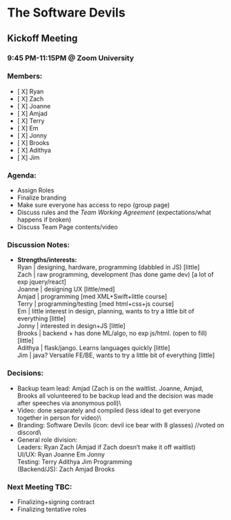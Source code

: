 # The Software Devils
## Kickoff Meeting
### 9:45 PM-11:15PM @ Zoom University

### Members:
- [ X] Ryan
- [ X] Zach
- [ X] Joanne
- [ X] Amjad
- [ X] Terry
- [ X] Em
- [ X] Jonny
- [ X] Brooks
- [ X] Adithya
- [ X] Jim

### Agenda:
- Assign Roles
- Finalize branding
- Make sure everyone has access to repo (group page)
- Discuss rules and the *Team Working Agreement* (expectations/what happens if broken)
- Discuss Team Page contents/video

### Discussion Notes:
- **Strengths/interests:**\
Ryan    | designing, hardware, programming (dabbled in JS) [little]\
Zach    | raw programming, development (has done game dev) [a lot of exp jquery/react]\
Joanne  | designing UX [little/med]\
Amjad   | programming [med XML+Swift+little course]\
Terry   | programming/testing [med html+css+js course]\
Em      | little interest in design, planning, wants to try a little bit of everything [little]\
Jonny   | interested in design+JS [little]\
Brooks  | backend + has done ML/algo, no exp js/html. (open to fill) [little]\
Adithya | flask/jango. Learns languages quickly [little]\
Jim     | java? Versatile FE/BE, wants to try a little bit of everything [little]

### Decisions: 
- Backup team lead: Amjad (Zach is on the waitlist. Joanne, Amjad, Brooks all volunteered to be backup lead and the decision was made after speeches via anonymous poll)\
- Video: done separately and compiled (less ideal to get everyone together in person for video)\
- Branding: Software Devils (icon: devil ice bear with 8 glasses) //voted on discord\
- General role division: \
Leaders: Ryan Zach (Amjad if Zach doesn’t make it off waitlist)\
UI/UX: Ryan Joanne Em Jonny \
Testing: Terry Adithya Jim Programming \
(Backend/JS): Zach Amjad Brooks



### Next Meeting TBC:
- Finalizing+signing contract
- Finalizing tentative roles
